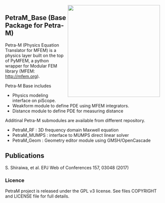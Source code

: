 <img align="right" width="300" height="300" src="https://github.com/piScope/PetraM_Base/resources/app_logo.png">

## PetraM_Base (Base Package for Petra-M)

Petra-M (Physics Equation Translator for MFEM) is a physics layer built
on the top of PyMFEM, a python wrapper for Modular FEM library
(MFEM: http://mfem.org). 

Petra-M Base includes
 - Physics modeling interface on piScope.
 - Weakform module to define PDE using MFEM integrators.
 - Distance module to define PDE for measuring distance

Additinal Petra-M submodules are available from different repository.
 - PetraM_RF : 3D frequency domain Maxwell equation
 - PetraM_MUMPS : interface to MUMPS direct linear solver
 - PetraM_Geom : Geometry editor module using GMSH/OpenCascade

## Publications
  S. Shiraiwa, et al. EPJ Web of Conferences 157, 03048 (2017)

### Licence
PetraM project is released under the GPL v3 license.
See files COPYRIGHT and LICENSE file for full details.

